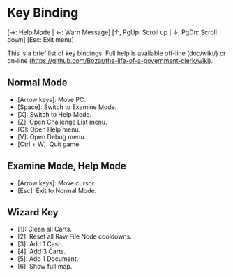 # Key Binding

[→: Help Mode | ←: Warn Message]
[↑, PgUp: Scroll up | ↓, PgDn: Scroll down]
[Esc: Exit menu]

This is a brief list of key bindings. Full help is available off-line (doc/wiki/) or on-line (https://github.com/Bozar/the-life-of-a-government-clerk/wiki).

## Normal Mode

* [Arrow keys]: Move PC.
* [Space]: Switch to Examine Mode.
* [X]: Switch to Help Mode.
* [Z]: Open Challenge List menu.
* [C]: Open Help menu.
* [V]: Open Debug menu.
* [Ctrl + W]: Quit game.

## Examine Mode, Help Mode

* [Arrow keys]: Move cursor.
* [Esc]: Exit to Normal Mode.

## Wizard Key

* [1]: Clean all Carts.
* [2]: Reset all Raw File Node cooldowns.
* [3]: Add 1 Cash.
* [4]: Add 3 Carts.
* [5]: Add 1 Document.
* [6]: Show full map.

